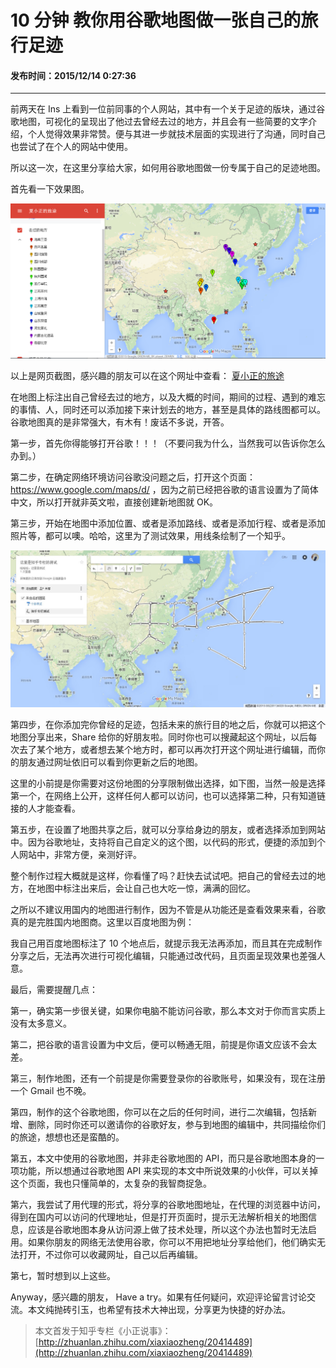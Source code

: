 10 分钟 教你用谷歌地图做一张自己的旅行足迹
===

#### 发布时间：2015/12/14 0:27:36 

----------


前两天在 Ins 上看到一位前同事的个人网站，其中有一个关于足迹的版块，通过谷歌地图，可视化的呈现出了他过去曾经去过的地方，并且会有一些简要的文字介绍，个人觉得效果非常赞。便与其进一步就技术层面的实现进行了沟通，同时自己也尝试了在个人的网站中使用。

所以这一次，在这里分享给大家，如何用谷歌地图做一份专属于自己的足迹地图。

首先看一下效果图。

![map](imgs/maps.png)

以上是网页截图，感兴趣的朋友可以在这个网址中查看： [夏小正的旅途](https://www.google.com/maps/d/viewer?mid=zlNz1rKMs8_E.kEQtRi8DB-v0)

在地图上标注出自己曾经去过的地方，以及大概的时间，期间的过程、遇到的难忘的事情、人，同时还可以添加接下来计划去的地方，甚至是具体的路线图都可以。谷歌地图真的是非常强大，有木有！废话不多说，开答。

第一步，首先你得能够打开谷歌！！！（不要问我为什么，当然我可以告诉你怎么办到。）

第二步，在确定网络环境访问谷歌没问题之后，打开这个页面：https://www.google.com/maps/d/ ，因为之前已经把谷歌的语言设置为了简体中文，所以打开就非英文啦，直接创建新地图就 OK。

第三步，开始在地图中添加位置、或者是添加路线、或者是添加行程、或者是添加照片等，都可以噢。哈哈，这里为了测试效果，用线条绘制了一个知乎。

![zhihu](imgs/zhihumap.jpg)


第四步，在你添加完你曾经的足迹，包括未来的旅行目的地之后，你就可以把这个地图分享出来，Share 给你的好朋友啦。同时你也可以搜藏起这个网址，以后每次去了某个地方，或者想去某个地方时，都可以再次打开这个网址进行编辑，而你的朋友通过网址依旧可以看到你更新之后的地图。

这里的小前提是你需要对这份地图的分享限制做出选择，如下图，当然一般是选择第一个，在网络上公开，这样任何人都可以访问，也可以选择第二种，只有知道链接的人才能查看。


第五步，在设置了地图共享之后，就可以分享给身边的朋友，或者选择添加到网站中。因为谷歌地址，支持将自己自定义的这个图，以代码的形式，便捷的添加到个人网站中，非常方便，亲测好评。


整个制作过程大概就是这样，你看懂了吗？赶快去试试吧。把自己的曾经去过的地方，在地图中标注出来后，会让自己也大吃一惊，满满的回忆。

之所以不建议用国内的地图进行制作，因为不管是从功能还是查看效果来看，谷歌真的是完胜国内地图商。这里以百度地图为例：


我自己用百度地图标注了 10 个地点后，就提示我无法再添加，而且其在完成制作分享之后，无法再次进行可视化编辑，只能通过改代码，且页面呈现效果也差强人意。


最后，需要提醒几点：

第一，确实第一步很关键，如果你电脑不能访问谷歌，那么本文对于你而言实质上没有太多意义。

第二，把谷歌的语言设置为中文后，便可以畅通无阻，前提是你语文应该不会太差。

第三，制作地图，还有一个前提是你需要登录你的谷歌账号，如果没有，现在注册一个 Gmail 也不晚。

第四，制作的这个谷歌地图，你可以在之后的任何时间，进行二次编辑，包括新增、删除，同时你还可以邀请你的谷歌好友，参与到地图的编辑中，共同描绘你们的旅途，想想也还是蛮酷的。

第五，本文中使用的谷歌地图，并非走谷歌地图的 API，而只是谷歌地图本身的一项功能，所以想通过谷歌地图 API 来实现的本文中所说效果的小伙伴，可以关掉这个页面，我也只懂简单的，太复杂的我智商捉急。

第六，我尝试了用代理的形式，将分享的谷歌地图地址，在代理的浏览器中访问，得到在国内可以访问的代理地址，但是打开页面时，提示无法解析相关的地图信息，应该是谷歌地图本身从访问源上做了技术处理，所以这个办法也暂时无法启用。如果你朋友的网络无法使用谷歌，你可以不用把地址分享给他们，他们确实无法打开，不过你可以收藏网址，自己以后再编辑。

第七，暂时想到以上这些。

Anyway，感兴趣的朋友， Have a try。如果有任何疑问，欢迎评论留言讨论交流。本文纯抛砖引玉，也希望有技术大神出现，分享更为快捷的好办法。

> 本文首发于知乎专栏《小正说事》：[http://zhuanlan.zhihu.com/xiaxiaozheng/20414489](http://zhuanlan.zhihu.com/xiaxiaozheng/20414489)
